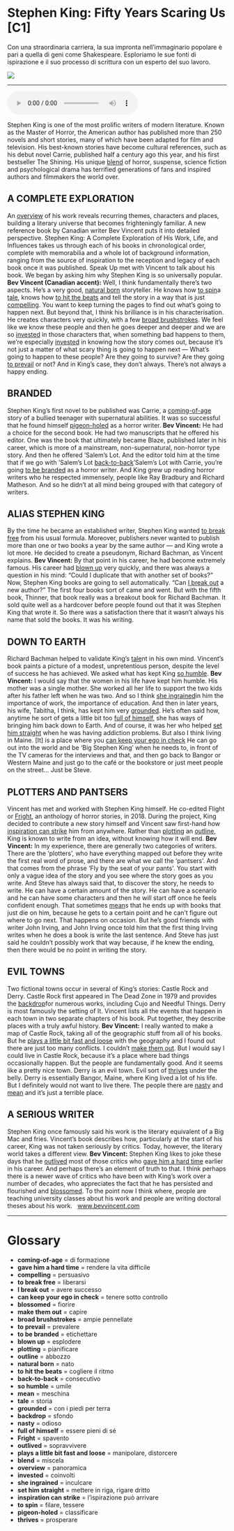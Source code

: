 # Stephen King: Fifty Years Scaring Us   [C1]

Con una straordinaria carriera, la sua impronta nell’immaginario popolare è pari a quella di geni come Shakespeare. Esploriamo le sue fonti di ispirazione e il suo processo di scrittura con un esperto del suo lavoro.

![](Stephen%20King%20Fifty%20Years%20Scaring%20Us.jpg)

--------------

<div>
<audio controls autoplay>
    <source src="https:/raw.githubusercontent.com/dartie/speakup/main/2024-06/Stephen%20King%20Fifty%20Years%20Scaring%20Us.mp3" type="audio/mpeg">
</audio>
</div>


Stephen King is one of the most prolific writers of modern literature. Known as the Master of Horror, the American author has published more than 250 novels and short stories, many of which have been adapted for film and television. His best-known stories have become cultural references, such as his debut novel Carrie, published half a century ago this year, and his first bestseller The Shining. His unique [blend](## "miscela") of horror, suspense, science fiction and psychological drama has terrified generations of fans and inspired authors and filmmakers the world over. 

## A COMPLETE EXPLORATION
An [overview](## "panoramica") of his work reveals recurring themes, characters and places, building a literary universe that becomes frighteningly familiar. A new reference book by Canadian writer Bev Vincent puts it into detailed perspective. Stephen King: A Complete Exploration of His Work, Life, and Influences takes us through each of his books in chronological order, complete with memorabilia and a whole lot of background information, ranging from the source of inspiration to the reception and legacy of each book once it was published. Speak Up met with Vincent to talk about his book. We began by asking him why Stephen King is so universally popular.
**Bev Vincent (Canadian accent):** Well, I think fundamentally there’s two aspects. He’s a very good, [natural born](## "nato") storyteller. He knows how [to spin](## "filare, tessere")a [tale](## "storia"), knows how [to hit the beats](## "cogliere il ritmo") and tell the story in a way that is just [compelling](## "persuasivo"). You want to keep turning the pages to find out what’s going to happen next. But beyond that, I think his brilliance is in his characterisation. He creates characters very quickly, with a few [broad brushstrokes](## "ampie pennellate"). We feel like we know these people and then he goes deeper and deeper and we are so [invested](## "coinvolti") in those characters that, when something bad happens to them, we’re especially [invested](## "coinvolti") in knowing how the story comes out, because it’s not just a matter of what scary thing is going to happen next — What’s going to happen to these people? Are they going to survive? Are they going [to prevail](## "prevalere") or not? And in King’s case, they don’t always. There’s not always a happy ending.

## BRANDED
Stephen King’s first novel to be published was Carrie, a [coming-of-age](## "di formazione") story of a bullied teenager with supernatural abilities. It was so successful that he found himself [pigeon-holed](## "classificare") as a horror writer.
**Bev Vincent:** He had a choice for the second book. He had two manuscripts that he offered his editor. One was the book that ultimately became Blaze, published later in his career, which is more of a mainstream, non-supernatural, non-horror type story. And then he offered ’Salem’s Lot. And the editor told him at the time that if we go with ’Salem’s Lot [back-to-back](## "consecutivo")’Salem’s Lot with Carrie, you’re going [to be branded](## "etichettare") as a horror writer. And King grew up reading horror writers who he respected immensely, people like Ray Bradbury and Richard Matheson. And so he didn’t at all mind being grouped with that category of writers.

## ALIAS STEPHEN KING
By the time he became an established writer, Stephen King wanted [to break free](## "liberarsi") from his usual formula. Moreover, publishers never wanted to publish more than one or two books a year by the same author — and King wrote a lot more. He decided to create a pseudonym, Richard Bachman, as Vincent explains.
**Bev Vincent:** By that point in his career, he had become extremely famous. His career had [blown up](## "esplodere") very quickly, and there was always a question in his mind: “Could I duplicate that with another set of books?” Now, Stephen King books are going to sell automatically. “Can [I break out](## "avere successo") a new author?” The first four books sort of came and went. But with the fifth book, Thinner, that book really was a breakout book for Richard Bachman. It sold quite well as a hardcover before people found out that it was Stephen King that wrote it. So there was a satisfaction there that it wasn’t always his name that sold the books. It was his writing.

## DOWN TO EARTH
Richard Bachman helped to validate King’s [tale](## "storia")nt in his own mind. Vincent’s book paints a picture of a modest, unpretentious person, despite the level of success he has achieved. We asked what has kept King [so humble](## "umile").
**Bev Vincent:** I would say that the women in his life have kept him humble. His mother was a single mother. She worked all her life to support the two kids after his father left when he was two. And so I think [she ingrained](## "inculcare")in him the importance of work, the importance of education. And then in later years, his wife, Tabitha, I think, has kept him very [grounded](## "con i piedi per terra"). He’s often said how, anytime he sort of gets a little bit too [full of himself](## "essere pieni di sé"), she has ways of bringing him back down to Earth. And of course, it was her who helped [set him straight](## "mettere in riga, rigare dritto") when he was having addiction problems. But also I think living in Maine. [It] is a place where you [can keep your ego in check](## "tenere sotto controllo") He can go out into the world and be ‘Big Stephen King’ when he needs to, in front of the TV cameras for the interviews and that, and then go back to Bangor or Western Maine and just go to the café or the bookstore or just meet people on the street... Just be Steve.

## PLOTTERS AND PANTSERS
Vincent has met and worked with Stephen King himself. He co-edited Flight or [Fright](## "spavento"), an anthology of horror stories, in 2018. During the project, King decided to contribute a new story himself and Vincent saw first-hand how [inspiration can strike](## "l’ispirazione può arrivare") him from anywhere. Rather than [plotting](## "pianificare") an [outline](## "abbozzo"), King is known to write from an idea, without knowing how it will end.
**Bev Vincent:** In my experience, there are generally two categories of writers. There are the ‘plotters’, who have everything mapped out before they write the first real word of prose, and there are what we call the ‘pantsers’. And that comes from the phrase ‘Fly by the seat of your pants'. You start with only a vague idea of the story and you see where the story goes as you write. And Steve has always said that, to discover the story, he needs to write. He can have a certain amount of the story. He can have a scenario and he can have some characters and then he will start off once he feels confident enough. That sometimes [mean](## "meschina")s that he ends up with books that just die on him, because he gets to a certain point and he can’t figure out where to go next. That happens on occasion. But he’s good friends with writer John Irving, and John Irving once told him that the first thing Irving writes when he does a book is write the last sentence. And Steve has just said he couldn’t possibly work that way because, if he knew the ending, then there would be no point in writing the story.

## EVIL TOWNS
Two fictional towns occur in several of King’s stories: Castle Rock and Derry. Castle Rock first appeared in The Dead Zone in 1979 and provides the [backdrop](## "sfondo")for numerous works, including Cujo and Needful Things. Derry is most famously the setting of It. Vincent lists all the events that happen in each town in two separate chapters of his book. Put together, they describe places with a truly awful history.
**Bev Vincent:** I really wanted to make a map of Castle Rock, taking all of the geographic stuff from all of his books. But he [plays a little bit fast and loose](## "manipolare, distorcere") with the geography and I found out there are just too many conflicts. I couldn’t [make them out](## "capire"). But I would say I could live in Castle Rock, because it’s a place where bad things occasionally happen. But the people are fundamentally good. And it seems like a pretty nice town. Derry is an evil town. Evil sort of [thrives](## "prosperare") under the belly. Derry is essentially Bangor, Maine, where King lived a lot of his life. But I definitely would not want to live there. The people there are [nasty](## "odioso") and [mean](## "meschina") and it’s just a terrible place.

## A SERIOUS WRITER
Stephen King once famously said his work is the literary equivalent of a Big Mac and fries. Vincent’s book describes how, particularly at the start of his career, King was not taken seriously by critics. Today, however, the literary world takes a different view.
**Bev Vincent:** Stephen King likes to joke these days that he [outlived](## "sopravvivere") most of those critics who [gave him a hard time](## "rendere la vita difficile") earlier in his career. And perhaps there’s an element of truth to that. I think perhaps there is a newer wave of critics who have been with King’s work over a number of decades, who appreciates the fact that he has persisted and flourished and [blossomed](## "fiorire"). To the point now I think where, people are teaching university classes about his work and people are writing doctoral theses about his work.  
www.bevvincent.com

--------------

<div style = "display:block; clear:both; page-break-after:always;"></div>

# Glossary
* **coming-of-age** = di formazione
* **gave him a hard time** = rendere la vita difficile
* **compelling** = persuasivo
* **to break free** = liberarsi
* **I break out** = avere successo
* **can keep your ego in check** = tenere sotto controllo
* **blossomed** = fiorire
* **make them out** = capire
* **broad brushstrokes** = ampie pennellate
* **to prevail** = prevalere
* **to be branded** = etichettare
* **blown up** = esplodere
* **plotting** = pianificare
* **outline** = abbozzo
* **natural born** = nato
* **to hit the beats** = cogliere il ritmo
* **back-to-back** = consecutivo
* **so humble** = umile
* **mean** = meschina
* **tale** = storia
* **grounded** = con i piedi per terra
* **backdrop** = sfondo
* **nasty** = odioso
* **full of himself** = essere pieni di sé
* **Fright** = spavento
* **outlived** = sopravvivere
* **plays a little bit fast and loose** = manipolare, distorcere
* **blend** = miscela
* **overview** = panoramica
* **invested** = coinvolti
* **she ingrained** = inculcare
* **set him straight** = mettere in riga, rigare dritto
* **inspiration can strike** = l’ispirazione può arrivare
* **to spin** = filare, tessere
* **pigeon-holed** = classificare
* **thrives** = prosperare

